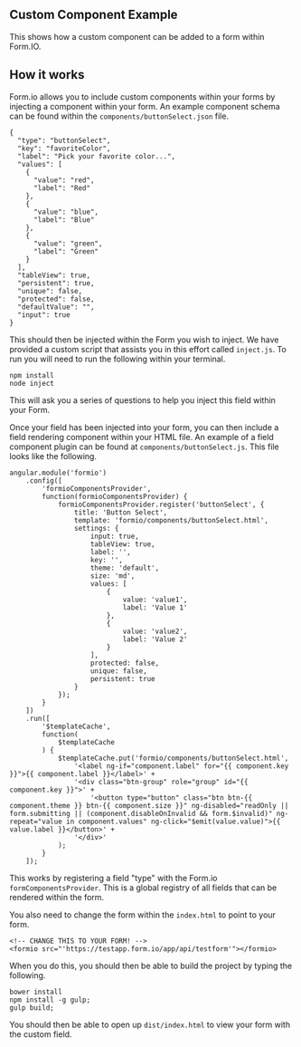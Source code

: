 Custom Component Example
------------------------
This shows how a custom component can be added to a form within Form.IO.

How it works
----------------
Form.io allows you to include custom components within your forms by injecting a component within your form. An
example component schema can be found within the ```components/buttonSelect.json``` file.

```
{
  "type": "buttonSelect",
  "key": "favoriteColor",
  "label": "Pick your favorite color...",
  "values": [
    {
      "value": "red",
      "label": "Red"
    },
    {
      "value": "blue",
      "label": "Blue"
    },
    {
      "value": "green",
      "label": "Green"
    }
  ],
  "tableView": true,
  "persistent": true,
  "unique": false,
  "protected": false,
  "defaultValue": "",
  "input": true
}
```

This should then be injected within the Form you wish to inject.  We have provided a custom script that assists
you in this effort called ```inject.js```.  To run you will need to run the following within your terminal.

```
npm install
node inject
```

This will ask you a series of questions to help you inject this field within your Form.

Once your field has been injected into your form, you can then include a field rendering component within your HTML
file. An example of a field component plugin can be found at ```components/buttonSelect.js```.  This file looks like
the following.

```
angular.module('formio')
    .config([
        'formioComponentsProvider',
        function(formioComponentsProvider) {
            formioComponentsProvider.register('buttonSelect', {
                title: 'Button Select',
                template: 'formio/components/buttonSelect.html',
                settings: {
                    input: true,
                    tableView: true,
                    label: '',
                    key: '',
                    theme: 'default',
                    size: 'md',
                    values: [
                        {
                            value: 'value1',
                            label: 'Value 1'
                        },
                        {
                            value: 'value2',
                            label: 'Value 2'
                        }
                    ],
                    protected: false,
                    unique: false,
                    persistent: true
                }
            });
        }
    ])
    .run([
        '$templateCache',
        function(
            $templateCache
        ) {
            $templateCache.put('formio/components/buttonSelect.html',
                '<label ng-if="component.label" for="{{ component.key }}">{{ component.label }}</label>' +
                '<div class="btn-group" role="group" id="{{ component.key }}">' +
                    '<button type="button" class="btn btn-{{ component.theme }} btn-{{ component.size }}" ng-disabled="readOnly || form.submitting || (component.disableOnInvalid && form.$invalid)" ng-repeat="value in component.values" ng-click="$emit(value.value)">{{ value.label }}</button>' +
                '</div>'
            );
        }
    ]);
```

This works by registering a field "type" with the Form.io ```formComponentsProvider```. This is a global registry of
all fields that can be rendered within the form.

You also need to change the form within the ```index.html``` to point to your form.
```
<!-- CHANGE THIS TO YOUR FORM! -->
<formio src="'https://testapp.form.io/app/api/testform'"></formio>
```

When you do this, you should then be able to build the project by
typing the following.

```
bower install
npm install -g gulp;
gulp build;
```

You should then be able to open up ```dist/index.html``` to view your form with the custom field.
